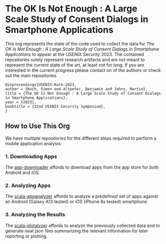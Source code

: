 # The OK Is Not Enough : A Large Scale Study of Consent Dialogs in Smartphone Applications

This org represents the state of the code used to collect the data for *The OK Is Not Enough : A Large Scale Study of Consent Dialogs in Smartphone Applications* to appear at the USENIX Security 2023. The contained repositories solely represent research artifacts and are not meant to represent the current state of the art, at least not for long. If you are interested in the current progress please contact on of the authors or check out the main repositories.

```
@inproceedings{USENIX:Koch:2023,
author = {Koch, Simon and Altpeter, Benjamin and Johns, Martin},
title = {The OK Is Not Enough : A Large Scale Study of Consent Dialogs in Smartphone Applications},
year = {2023},
booktitle = {32nd USENIX Security Symposium},
}
```

## How to Use This Org

We have multiple repositories for the different steps required to perform a mobile application analysis:

### 1. Downloading Apps

The [app-downloader](https://github.com/the-ok-is-not-enough/app-downloader) affords to download apps from the app store for both Android and iOS.


### 2. Analyzing Apps

The [scala-appanalyzer](https://github.com/the-ok-is-not-enough/scala-appanalyzer) affords to analyze a predefined set of apps against an Android (Galaxy A13 tested) or iOS (iPhone 8s tested) smartphone.

### 3. Analyzing the Results

The [scala-plotalyzer]() affords to analyze the previously collected data and to generate neat json files summarizing the relevant information for later reporting or plotting.
